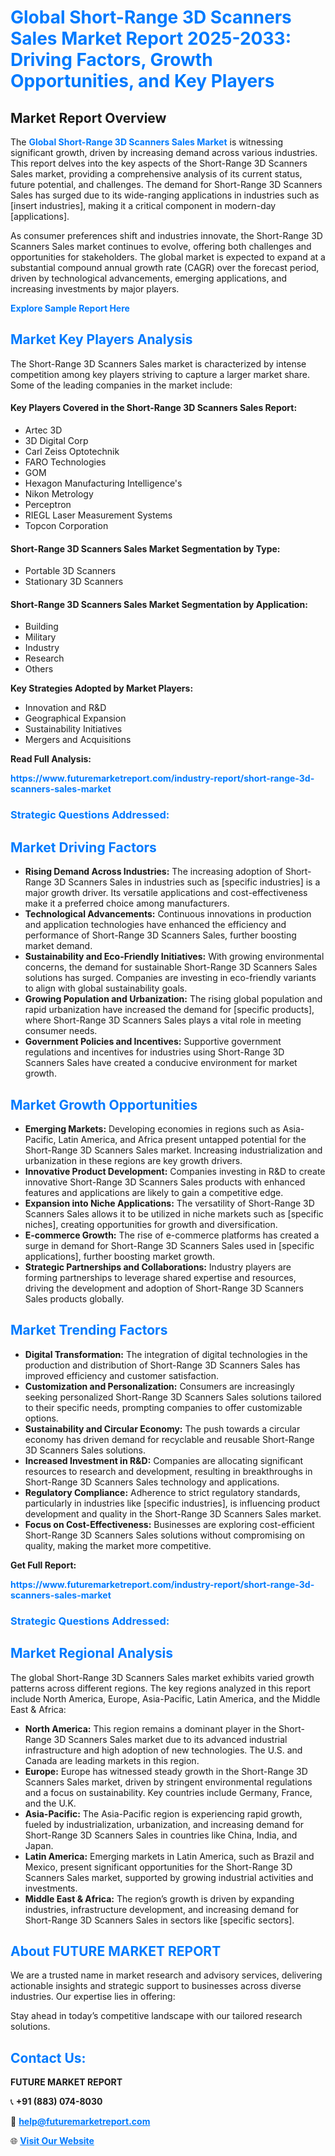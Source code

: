 <h1 style="color: #007BFF;">Global Short-Range 3D Scanners Sales Market Report 2025-2033: Driving Factors, Growth Opportunities, and Key Players</h1>

<section id="overview">
<h2>Market Report Overview</h2>
<p>The <a href="https://www.futuremarketreport.com/industry-report/short-range-3d-scanners-sales-market" style="color: #007BFF; text-decoration: none;"><strong>Global Short-Range 3D Scanners Sales Market</strong></a> is witnessing significant growth, driven by increasing demand across various industries. This report delves into the key aspects of the Short-Range 3D Scanners Sales market, providing a comprehensive analysis of its current status, future potential, and challenges. The demand for Short-Range 3D Scanners Sales has surged due to its wide-ranging applications in industries such as [insert industries], making it a critical component in modern-day [applications].</p>
<p>As consumer preferences shift and industries innovate, the Short-Range 3D Scanners Sales market continues to evolve, offering both challenges and opportunities for stakeholders. The global market is expected to expand at a substantial compound annual growth rate (CAGR) over the forecast period, driven by technological advancements, emerging applications, and increasing investments by major players.</p>
</section>

<section id="overview">
<p><a href="https://www.futuremarketreport.com/request-sample/reportId=109531" style="color: #007BFF; text-decoration: none;"><strong>Explore Sample Report Here</strong></a></p>
</section>

<section id="key-players">
<h2 style="color: #007BFF;">Market Key Players Analysis</h2>
<p>The Short-Range 3D Scanners Sales market is characterized by intense competition among key players striving to capture a larger market share. Some of the leading companies in the market include:</p>
<h4>Key Players Covered in the Short-Range 3D Scanners Sales Report:</h4>
<ul><li>Artec 3D</li><li>3D Digital Corp</li><li>Carl Zeiss Optotechnik</li><li>FARO Technologies</li><li>GOM</li><li>Hexagon Manufacturing Intelligence&#039;s</li><li>Nikon Metrology</li><li>Perceptron</li><li>RIEGL Laser Measurement Systems</li><li>Topcon Corporation</li></ul>
<h4>Short-Range 3D Scanners Sales Market Segmentation by Type:</h4>
<ul><li>Portable 3D Scanners</li><li>Stationary 3D Scanners</li></ul>

<h4>Short-Range 3D Scanners Sales Market Segmentation by Application:</h4>
<ul><li>Building</li><li>Military</li><li>Industry</li><li>Research</li><li>Others</li></ul>
<p><strong>Key Strategies Adopted by Market Players:</strong></p>
<ul>
<li>Innovation and R&D</li>
<li>Geographical Expansion</li>
<li>Sustainability Initiatives</li>
<li>Mergers and Acquisitions</li>
</ul>
</section>

<section>
<p><strong>Read Full Analysis: </strong></p><a href="https://www.futuremarketreport.com/industry-report/short-range-3d-scanners-sales-market" style="color: #007BFF; text-decoration: none;"><strong>https://www.futuremarketreport.com/industry-report/short-range-3d-scanners-sales-market</strong></a>
<h3 style="color: #007BFF;">Strategic Questions Addressed:</h3>
</section>

<section id="driving-factors">
<h2 style="color: #007BFF;">Market Driving Factors</h2>
<ul>
<li><strong>Rising Demand Across Industries:</strong> The increasing adoption of Short-Range 3D Scanners Sales in industries such as [specific industries] is a major growth driver. Its versatile applications and cost-effectiveness make it a preferred choice among manufacturers.</li>
<li><strong>Technological Advancements:</strong> Continuous innovations in production and application technologies have enhanced the efficiency and performance of Short-Range 3D Scanners Sales, further boosting market demand.</li>
<li><strong>Sustainability and Eco-Friendly Initiatives:</strong> With growing environmental concerns, the demand for sustainable Short-Range 3D Scanners Sales solutions has surged. Companies are investing in eco-friendly variants to align with global sustainability goals.</li>
<li><strong>Growing Population and Urbanization:</strong> The rising global population and rapid urbanization have increased the demand for [specific products], where Short-Range 3D Scanners Sales plays a vital role in meeting consumer needs.</li>
<li><strong>Government Policies and Incentives:</strong> Supportive government regulations and incentives for industries using Short-Range 3D Scanners Sales have created a conducive environment for market growth.</li>
</ul>
</section>

<section id="growth-opportunities">
<h2 style="color: #007BFF;">Market Growth Opportunities</h2>
<ul>
<li><strong>Emerging Markets:</strong> Developing economies in regions such as Asia-Pacific, Latin America, and Africa present untapped potential for the Short-Range 3D Scanners Sales market. Increasing industrialization and urbanization in these regions are key growth drivers.</li>
<li><strong>Innovative Product Development:</strong> Companies investing in R&D to create innovative Short-Range 3D Scanners Sales products with enhanced features and applications are likely to gain a competitive edge.</li>
<li><strong>Expansion into Niche Applications:</strong> The versatility of Short-Range 3D Scanners Sales allows it to be utilized in niche markets such as [specific niches], creating opportunities for growth and diversification.</li>
<li><strong>E-commerce Growth:</strong> The rise of e-commerce platforms has created a surge in demand for Short-Range 3D Scanners Sales used in [specific applications], further boosting market growth.</li>
<li><strong>Strategic Partnerships and Collaborations:</strong> Industry players are forming partnerships to leverage shared expertise and resources, driving the development and adoption of Short-Range 3D Scanners Sales products globally.</li>
</ul>
</section>

<section id="trending-factors">
<h2 style="color: #007BFF;">Market Trending Factors</h2>
<ul>
<li><strong>Digital Transformation:</strong> The integration of digital technologies in the production and distribution of Short-Range 3D Scanners Sales has improved efficiency and customer satisfaction.</li>
<li><strong>Customization and Personalization:</strong> Consumers are increasingly seeking personalized Short-Range 3D Scanners Sales solutions tailored to their specific needs, prompting companies to offer customizable options.</li>
<li><strong>Sustainability and Circular Economy:</strong> The push towards a circular economy has driven demand for recyclable and reusable Short-Range 3D Scanners Sales solutions.</li>
<li><strong>Increased Investment in R&D:</strong> Companies are allocating significant resources to research and development, resulting in breakthroughs in Short-Range 3D Scanners Sales technology and applications.</li>
<li><strong>Regulatory Compliance:</strong> Adherence to strict regulatory standards, particularly in industries like [specific industries], is influencing product development and quality in the Short-Range 3D Scanners Sales market.</li>
<li><strong>Focus on Cost-Effectiveness:</strong> Businesses are exploring cost-efficient Short-Range 3D Scanners Sales solutions without compromising on quality, making the market more competitive.</li>
</ul>
</section>

<section>
<p><strong>Get Full Report: </strong></p><a href="https://www.futuremarketreport.com/industry-report/short-range-3d-scanners-sales-market" style="color: #007BFF; text-decoration: none;"><strong>https://www.futuremarketreport.com/industry-report/short-range-3d-scanners-sales-market</strong></a>
<h3 style="color: #007BFF;">Strategic Questions Addressed:</h3>
</section>


<section id="regional-analysis">
<h2 style="color: #007BFF;">Market Regional Analysis</h2>
<p>The global Short-Range 3D Scanners Sales market exhibits varied growth patterns across different regions. The key regions analyzed in this report include North America, Europe, Asia-Pacific, Latin America, and the Middle East & Africa:</p>
<ul>
<li><strong>North America:</strong> This region remains a dominant player in the Short-Range 3D Scanners Sales market due to its advanced industrial infrastructure and high adoption of new technologies. The U.S. and Canada are leading markets in this region.</li>
<li><strong>Europe:</strong> Europe has witnessed steady growth in the Short-Range 3D Scanners Sales market, driven by stringent environmental regulations and a focus on sustainability. Key countries include Germany, France, and the U.K.</li>
<li><strong>Asia-Pacific:</strong> The Asia-Pacific region is experiencing rapid growth, fueled by industrialization, urbanization, and increasing demand for Short-Range 3D Scanners Sales in countries like China, India, and Japan.</li>
<li><strong>Latin America:</strong> Emerging markets in Latin America, such as Brazil and Mexico, present significant opportunities for the Short-Range 3D Scanners Sales market, supported by growing industrial activities and investments.</li>
<li><strong>Middle East & Africa:</strong> The region’s growth is driven by expanding industries, infrastructure development, and increasing demand for Short-Range 3D Scanners Sales in sectors like [specific sectors].</li>
</ul>
</section>

<footer>
<h2 style="color: #007BFF;">About FUTURE MARKET REPORT</h2>
<p>We are a trusted name in market research and advisory services, delivering actionable insights and strategic support to businesses across diverse industries. Our expertise lies in offering:</p>

<p>Stay ahead in today’s competitive landscape with our tailored research solutions.</p>

<h2 style="color: #007BFF;">Contact Us:</h2>
<p><strong>FUTURE MARKET REPORT</strong></p>
<p>📞 <strong>+91 (883) 074-8030</strong></p>
<p>📧 <strong><a href="mailto:help@futuremarketreport.com" style="color: #007BFF;">help@futuremarketreport.com</a></strong></p>
<p>🌐 <strong><a href="https://www.futuremarketreport.com/" style="color: #007BFF;">Visit Our Website</a></strong></p>
</footer>